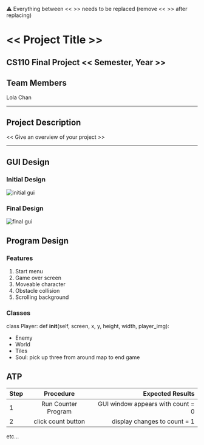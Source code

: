 
:warning: Everything between << >> needs to be replaced (remove << >> after replacing)

# << Project Title >>
## CS110 Final Project  << Semester, Year >>

## Team Members

Lola Chan

***

## Project Description

<< Give an overview of your project >>

***    

## GUI Design

### Initial Design

![initial gui](assets/temp_gui.jpg)

### Final Design

![final gui](assets/finalgui.jpg)

## Program Design

### Features

1. Start menu
2. Game over screen
3. Moveable character
4. Obstacle collision
5. Scrolling background

### Classes

class Player:
    def __init__(self, screen, x, y, height, width, player_img):
    

- Enemy
- World
- Tiles
- Soul: pick up three from around map to end game

## ATP

| Step                 |Procedure             |Expected Results                   |
|----------------------|:--------------------:|----------------------------------:|
|  1                   | Run Counter Program  |GUI window appears with count = 0  |
|  2                   | click count button   | display changes to count = 1      |
etc...
